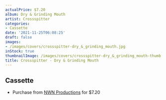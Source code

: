 ```yaml
---
actualPrice: $7.20
album: Dry & Grinding Mouth
artist: Crossspitter
categories:
- Cassette
date: '2021-11-25T06:08:25'
draft: false
images:
- /images/covers/crossspitter-dry_&_grinding_mouth.jpg
inStock: true
thumbnailImage: /images/covers/crossspitter-dry_&_grinding_mouth-thumb.jpg
title: Crossspitter - Dry & Grinding Mouth
---
```


## Cassette
* Purchase from [NWN Productions](http://shop.nwnprod.com/index.php?route=product/product&path=73&product_id=18462&sort=pd.name&order=ASC) for $7.20

